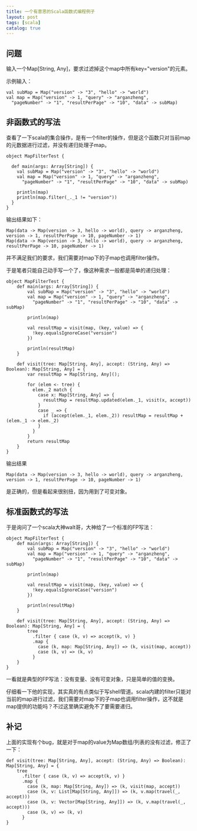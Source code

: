 ```yaml
---
title: 一个有意思的Scala函数式编程例子
layout: post
tags: [scala]
catalog: true
---
```


问题
----

输入一个Map[String, Any]，要求过滤掉这个map中所有key="version"的元素。

示例输入：

    val subMap = Map("version" -> "3", "hello" -> "world")
    val map = Map("version" -> 1, "query" -> "arganzheng",
      "pageNumber" -> "1", "resultPerPage" -> "10", "data" -> subMap)
      
非函数式的写法
--------------

查看了一下scala的集合操作，是有一个filter的操作，但是这个函数只对当前map的元数据进行过滤，并没有递归处理子map。

    object MapFilterTest {
    
      def main(args: Array[String]) {
        val subMap = Map("version" -> "3", "hello" -> "world")
        val map = Map("version" -> 1, "query" -> "arganzheng",
          "pageNumber" -> "1", "resultPerPage" -> "10", "data" -> subMap)
    
        println(map)
        println(map.filter(_._1 != "version"))
      }
    }

输出结果如下：

    Map(data -> Map(version -> 3, hello -> world), query -> arganzheng, version -> 1, resultPerPage -> 10, pageNumber -> 1)
    Map(data -> Map(version -> 3, hello -> world), query -> arganzheng, resultPerPage -> 10, pageNumber -> 1)

并不满足我们的要求，我们需要对map下的子map也调用filter操作。

于是笔者只能自己动手写一个了，像这种需求一般都是简单的递归处理：

    object MapFilterTest {
        def main(args: Array[String]) {
            val subMap = Map("version" -> "3", "hello" -> "world")
            val map = Map("version" -> 1, "query" -> "arganzheng",
              "pageNumber" -> "1", "resultPerPage" -> "10", "data" -> subMap)
            
            println(map)
            
            val resultMap = visit(map, (key, value) => {
              !key.equalsIgnoreCase("version")
            })

            println(resultMap)
        }
      
        def visit(tree: Map[String, Any], accept: (String, Any) => Boolean): Map[String, Any] = {
            var resultMap = Map[String, Any]();
        
            for (elem <- tree) {
              elem._2 match {
                case x: Map[String, Any] => {
                  resultMap = resultMap.updated(elem._1, visit(x, accept))
                }
                case _ => {
                  if (accept(elem._1, elem._2)) resultMap = resultMap + (elem._1 -> elem._2)
                }
              }
            }
            return resultMap
        }
    }
    
输出结果

    Map(data -> Map(version -> 3, hello -> world), query -> arganzheng, version -> 1, resultPerPage -> 10, pageNumber -> 1)

是正确的，但是看起来很别扭，因为用到了可变对象。

标准函数式的写法
----------------

于是询问了一个scala大神walt哥，大神给了一个标准的FP写法：

    object MapFilterTest {
        def main(args: Array[String]) {
            val subMap = Map("version" -> "3", "hello" -> "world")
            val map = Map("version" -> 1, "query" -> "arganzheng",
              "pageNumber" -> "1", "resultPerPage" -> "10", "data" -> subMap)
            
            println(map)
            
            val resultMap = visit(map, (key, value) => {
              !key.equalsIgnoreCase("version")
            })

            println(resultMap)
        }
      
        def visit(tree: Map[String, Any], accept: (String, Any) => Boolean): Map[String, Any] = {
            tree
              .filter { case (k, v) => accept(k, v) }
              .map {
                case (k, map: Map[String, Any]) => (k, visit(map, accept))
                case (k, v) => (k, v)
              }
        }
    }
    
一看就是典型的FP写法：没有变量、没有可变对象，只是简单的值的变换。

仔细看一下他的实现，其实真的有点类似于写shell管道。scala内建的filter只能对当前的map进行过滤，我们需要对map下的子map也调用filter操作，这不就是map提供的功能吗？不过这里确实避免不了要需要递归。

补记
----

上面的实现有个bug，就是对于map的value为Map数组/列表的没有过滤，修正了一下：


    def visit(tree: Map[String, Any], accept: (String, Any) => Boolean): Map[String, Any] = {
        tree
          .filter { case (k, v) => accept(k, v) }
          .map {
            case (k, map: Map[String, Any]) => (k, visit(map, accept))
            case (k, v: List[Map[String, Any]]) => (k, v.map(travel(_, accept)))
            case (k, v: Vector[Map[String, Any]]) => (k, v.map(travel(_, accept)))
            case (k, v) => (k, v)
          }
    }



    